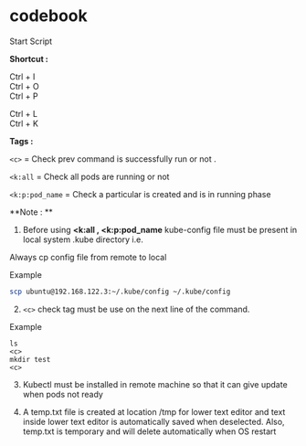 # codebook



Start Script 

**Shortcut :**

Ctrl + I\
Ctrl + O\
Ctrl + P

Ctrl + L\
Ctrl + K



**Tags :**

```<c>``` = Check prev command is successfully run or not . 

```<k:all``` = Check all pods are running or not  

```<k:p:pod_name``` = Check a particular is created and is in running phase 


**Note : **

1. Before using **<k:all , <k:p:pod_name** kube-config file must be present in local system .kube directory i.e. 
  
Always cp config file from remote to local 
  
Example
```bash
scp ubuntu@192.168.122.3:~/.kube/config ~/.kube/config
```

2. ```<c>``` check tag must be use on the next line of the command.

Example

```
ls
<c>
mkdir test
<c>
```

3. Kubectl must be installed in remote machine so that it can give update when pods not ready 


4. A temp.txt file is created at location /tmp for lower text editor and text inside lower text editor is automatically saved when deselected.
   Also, temp.txt is temporary and will delete automatically when OS restart 

